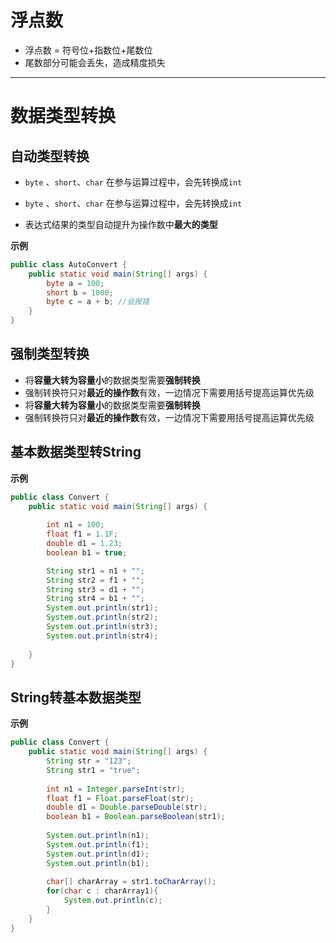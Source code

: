 # 浮点数

-   浮点数 = 符号位+指数位+尾数位
-   尾数部分可能会丢失，造成精度损失
---


# 数据类型转换

## 自动类型转换

- `byte` 、`short`、`char` 在参与运算过程中，会先转换成`int`
-   `byte` 、`short`、`char` 在参与运算过程中，会先转换成`int`

- 表达式结果的类型自动提升为操作数中**最大的类型**

**示例**

```Java
public class AutoConvert {
	public static void main(String[] args) {
		byte a = 100;
		short b = 1000;
		byte c = a + b; //会报错
	}
}
```



## 强制类型转换

- 将**容量大转为容量小**的数据类型需要**强制转换**
- 强制转换符只对**最近的操作数**有效，一边情况下需要用括号提高运算优先级
-   将**容量大转为容量小**的数据类型需要**强制转换**
-   强制转换符只对**最近的操作数**有效，一边情况下需要用括号提高运算优先级

## 基本数据类型转String

**示例**

```Java
public class Convert {
	public static void main(String[] args) {
		
		int n1 = 100;
		float f1 = 1.1F;
		double d1 = 1.23;
		boolean b1 = true;

		String str1 = n1 + "";
		String str2 = f1 + "";
		String str3 = d1 + "";
		String str4 = b1 + "";
		System.out.println(str1);
		System.out.println(str2);
		System.out.println(str3);
		System.out.println(str4);
		
	}
}
```

## String转基本数据类型

**示例**

```Java
public class Convert {
	public static void main(String[] args) {
		String str = "123";
		String str1 = "true";
		
		int n1 = Integer.parseInt(str);
		float f1 = Float.parseFloat(str);
		double d1 = Double.parseDouble(str);
		boolean b1 = Boolean.parseBoolean(str1);
		
		System.out.println(n1);
		System.out.println(f1);
		System.out.println(d1);
		System.out.println(b1);
		
		char[] charArray = str1.toCharArray();
		for(char c : charArray1){
			System.out.println(c);
		}
	}
}
```

